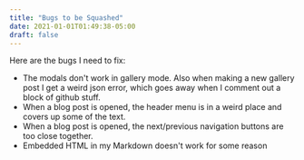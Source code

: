 ```yaml
---
title: "Bugs to be Squashed"
date: 2021-01-01T01:49:38-05:00
draft: false
---
```


Here are the bugs I need to fix:
* The modals don't work in gallery mode. Also when making a new gallery post I get a weird json error, which goes away when I comment out a block of github stuff.
* When a blog post is opened, the header menu is in a weird place and covers up some of the text.
* When a blog post is opened, the next/previous navigation buttons are too close together.
* Embedded HTML in my Markdown doesn't work for some reason